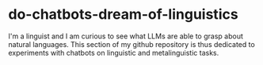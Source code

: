 # do-chatbots-dream-of-linguistics
I'm a linguist and I am curious to see what LLMs are able to grasp about natural languages. 
This section of my github repository is thus dedicated to experiments with chatbots on linguistic and metalinguistic tasks.
